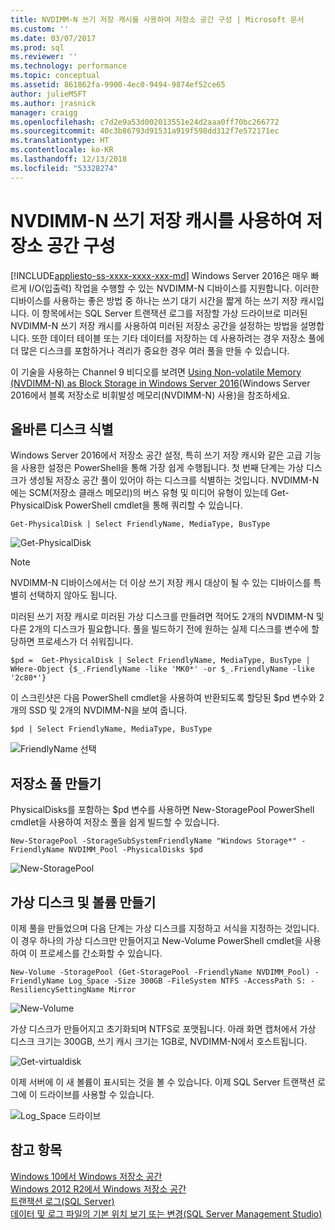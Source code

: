 ```yaml
---
title: NVDIMM-N 쓰기 저장 캐시를 사용하여 저장소 공간 구성 | Microsoft 문서
ms.custom: ''
ms.date: 03/07/2017
ms.prod: sql
ms.reviewer: ''
ms.technology: performance
ms.topic: conceptual
ms.assetid: 861862fa-9900-4ec0-9494-9874ef52ce65
author: julieMSFT
ms.author: jrasnick
manager: craigg
ms.openlocfilehash: c7d2e9a53d002013551e24d2aaa0ff70bc266772
ms.sourcegitcommit: 40c3b86793d91531a919f598dd312f7e572171ec
ms.translationtype: HT
ms.contentlocale: ko-KR
ms.lasthandoff: 12/13/2018
ms.locfileid: "53328274"
---
```

# <a name="configuring-storage-spaces-with-a-nvdimm-n-write-back-cache"></a>NVDIMM-N 쓰기 저장 캐시를 사용하여 저장소 공간 구성
[!INCLUDE[appliesto-ss-xxxx-xxxx-xxx-md](../../includes/appliesto-ss-xxxx-xxxx-xxx-md.md)]
  Windows Server 2016은 매우 빠르게 I/O(입출력) 작업을 수행할 수 있는 NVDIMM-N 디바이스를 지원합니다. 이러한 디바이스를 사용하는 좋은 방법 중 하나는 쓰기 대기 시간을 짧게 하는 쓰기 저장 캐시입니다. 이 항목에서는 SQL Server 트랜잭션 로그를 저장할 가상 드라이브로 미러된 NVDIMM-N 쓰기 저장 캐시를 사용하여 미러된 저장소 공간을 설정하는 방법을 설명합니다. 또한 데이터 테이블 또는 기타 데이터를 저장하는 데 사용하려는 경우 저장소 풀에 더 많은 디스크를 포함하거나 격리가 중요한 경우 여러 풀을 만들 수 있습니다.  
  
 이 기술을 사용하는 Channel 9 비디오를 보려면 [Using Non-volatile Memory (NVDIMM-N) as Block Storage in Windows Server 2016](https://channel9.msdn.com/Events/Build/2016/P466)(Windows Server 2016에서 블록 저장소로 비휘발성 메모리(NVDIMM-N) 사용)을 참조하세요.  
  
## <a name="identifying-the-right-disks"></a>올바른 디스크 식별  
 Windows Server 2016에서 저장소 공간 설정, 특히 쓰기 저장 캐시와 같은 고급 기능을 사용한 설정은 PowerShell을 통해 가장 쉽게 수행됩니다. 첫 번째 단계는 가상 디스크가 생성될 저장소 공간 풀이 있어야 하는 디스크를 식별하는 것입니다. NVDIMM-N에는 SCM(저장소 클래스 메모리)의 버스 유형 및 미디어 유형이 있는데 Get-PhysicalDisk PowerShell cmdlet을 통해 쿼리할 수 있습니다.  
  
```  
Get-PhysicalDisk | Select FriendlyName, MediaType, BusType  
```  
  
 ![Get-PhysicalDisk](../../relational-databases/performance/media/get-physicaldisk.png "Get-PhysicalDisk")  
  
> [!NOTE]  
>  NVDIMM-N 디바이스에서는 더 이상 쓰기 저장 캐시 대상이 될 수 있는 디바이스를 특별히 선택하지 않아도 됩니다.  
  
 미러된 쓰기 저장 캐시로 미러된 가상 디스크를 만들려면 적어도 2개의 NVDIMM-N 및 다른 2개의 디스크가 필요합니다. 풀을 빌드하기 전에 원하는 실제 디스크를 변수에 할당하면 프로세스가 더 쉬워집니다.  
  
```  
$pd =  Get-PhysicalDisk | Select FriendlyName, MediaType, BusType | WHere-Object {$_.FriendlyName -like 'MK0*' -or $_.FriendlyName -like '2c80*'}  
```  
  
 이 스크린샷은 다음 PowerShell cmdlet을 사용하여 반환되도록 할당된 $pd 변수와 2개의 SSD 및 2개의 NVDIMM-N을 보여 줍니다.  
  
```  
$pd | Select FriendlyName, MediaType, BusType  
```  
  
 ![FriendlyName 선택](../../relational-databases/performance/media/select-friendlyname.png "FriendlyName 선택")  
  
## <a name="creating-the-storage-pool"></a>저장소 풀 만들기  
 PhysicalDisks를 포함하는 $pd 변수를 사용하면 New-StoragePool PowerShell cmdlet을 사용하여 저장소 풀을 쉽게 빌드할 수 있습니다.  
  
```  
New-StoragePool -StorageSubSystemFriendlyName "Windows Storage*" -FriendlyName NVDIMM_Pool -PhysicalDisks $pd  
```  
  
 ![New-StoragePool](../../relational-databases/performance/media/new-storagepool.png "New-StoragePool")  
  
## <a name="creating-the-virtual-disk-and-volume"></a>가상 디스크 및 볼륨 만들기  
 이제 풀을 만들었으며 다음 단계는 가상 디스크를 지정하고 서식을 지정하는 것입니다. 이 경우 하나의 가상 디스크만 만들어지고 New-Volume PowerShell cmdlet을 사용하여 이 프로세스를 간소화할 수 있습니다.  
  
```  
New-Volume -StoragePool (Get-StoragePool -FriendlyName NVDIMM_Pool) -FriendlyName Log_Space -Size 300GB -FileSystem NTFS -AccessPath S: -ResiliencySettingName Mirror  
```  
  
 ![New-Volume](../../relational-databases/performance/media/new-volume.png "New-Volume")  
  
 가상 디스크가 만들어지고 초기화되며 NTFS로 포맷됩니다. 아래 화면 캡처에서 가상 디스크 크기는 300GB, 쓰기 캐시 크기는 1GB로, NVDIMM-N에서 호스트됩니다.  
  
 ![Get-virtualdisk](../../relational-databases/performance/media/get-virtualdisk.png "Get-virtualdisk")  
  
 이제 서버에 이 새 볼륨이 표시되는 것을 볼 수 있습니다. 이제 SQL Server 트랜잭션 로그에 이 드라이브를 사용할 수 있습니다.  
  
 ![Log_Space 드라이브](../../relational-databases/performance/media/log-space-drive.png "Log_Space 드라이브")  
  
## <a name="see-also"></a>참고 항목  
 [Windows 10에서 Windows 저장소 공간](https://windows.microsoft.com/windows-10/storage-spaces-windows-10)   
 [Windows 2012 R2에서 Windows 저장소 공간](https://technet.microsoft.com/library/hh831739.aspx)   
 [트랜잭션 로그&#40;SQL Server&#41;](../../relational-databases/logs/the-transaction-log-sql-server.md)   
 [데이터 및 로그 파일의 기본 위치 보기 또는 변경&#40;SQL Server Management Studio&#41;](../../database-engine/configure-windows/view-or-change-the-default-locations-for-data-and-log-files.md)  
  
  
